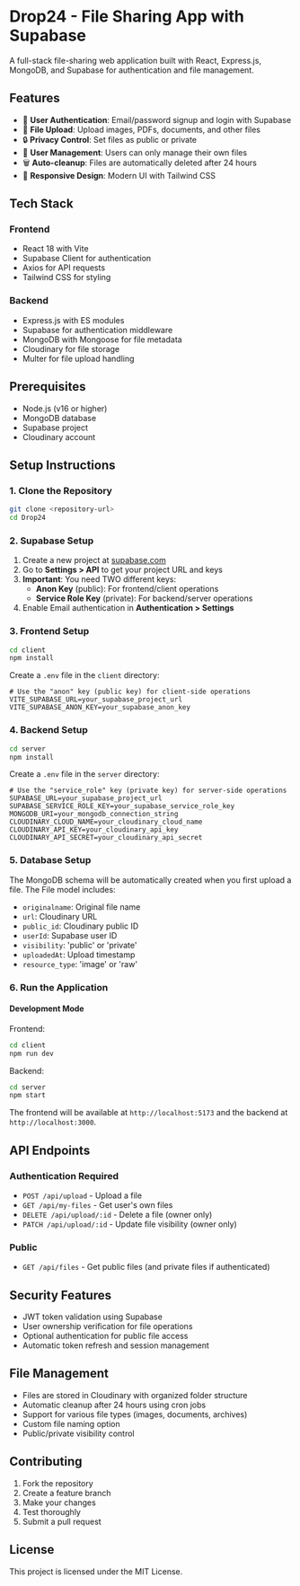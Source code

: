 # Drop24 - File Sharing App with Supabase

A full-stack file-sharing web application built with React, Express.js, MongoDB, and Supabase for authentication and file management.

## Features

- 🔐 **User Authentication**: Email/password signup and login with Supabase
- 📁 **File Upload**: Upload images, PDFs, documents, and other files
- 🔒 **Privacy Control**: Set files as public or private
- 👥 **User Management**: Users can only manage their own files
- 🗑️ **Auto-cleanup**: Files are automatically deleted after 24 hours
- 📱 **Responsive Design**: Modern UI with Tailwind CSS

## Tech Stack

### Frontend
- React 18 with Vite
- Supabase Client for authentication
- Axios for API requests
- Tailwind CSS for styling

### Backend
- Express.js with ES modules
- Supabase for authentication middleware
- MongoDB with Mongoose for file metadata
- Cloudinary for file storage
- Multer for file upload handling

## Prerequisites

- Node.js (v16 or higher)
- MongoDB database
- Supabase project
- Cloudinary account

## Setup Instructions

### 1. Clone the Repository

```bash
git clone <repository-url>
cd Drop24
```

### 2. Supabase Setup

1. Create a new project at [supabase.com](https://supabase.com)
2. Go to **Settings > API** to get your project URL and keys
3. **Important**: You need TWO different keys:
   - **Anon Key** (public): For frontend/client operations
   - **Service Role Key** (private): For backend/server operations
4. Enable Email authentication in **Authentication > Settings**

### 3. Frontend Setup

```bash
cd client
npm install
```

Create a `.env` file in the `client` directory:

```env
# Use the "anon" key (public key) for client-side operations
VITE_SUPABASE_URL=your_supabase_project_url
VITE_SUPABASE_ANON_KEY=your_supabase_anon_key
```

### 4. Backend Setup

```bash
cd server
npm install
```

Create a `.env` file in the `server` directory:

```env
# Use the "service_role" key (private key) for server-side operations
SUPABASE_URL=your_supabase_project_url
SUPABASE_SERVICE_ROLE_KEY=your_supabase_service_role_key
MONGODB_URI=your_mongodb_connection_string
CLOUDINARY_CLOUD_NAME=your_cloudinary_cloud_name
CLOUDINARY_API_KEY=your_cloudinary_api_key
CLOUDINARY_API_SECRET=your_cloudinary_api_secret
```

### 5. Database Setup

The MongoDB schema will be automatically created when you first upload a file. The File model includes:

- `originalname`: Original file name
- `url`: Cloudinary URL
- `public_id`: Cloudinary public ID
- `userId`: Supabase user ID
- `visibility`: 'public' or 'private'
- `uploadedAt`: Upload timestamp
- `resource_type`: 'image' or 'raw'

### 6. Run the Application

#### Development Mode

Frontend:
```bash
cd client
npm run dev
```

Backend:
```bash
cd server
npm start
```

The frontend will be available at `http://localhost:5173` and the backend at `http://localhost:3000`.

## API Endpoints

### Authentication Required
- `POST /api/upload` - Upload a file
- `GET /api/my-files` - Get user's own files
- `DELETE /api/upload/:id` - Delete a file (owner only)
- `PATCH /api/upload/:id` - Update file visibility (owner only)

### Public
- `GET /api/files` - Get public files (and private files if authenticated)

## Security Features

- JWT token validation using Supabase
- User ownership verification for file operations
- Optional authentication for public file access
- Automatic token refresh and session management

## File Management

- Files are stored in Cloudinary with organized folder structure
- Automatic cleanup after 24 hours using cron jobs
- Support for various file types (images, documents, archives)
- Custom file naming option
- Public/private visibility control

## Contributing

1. Fork the repository
2. Create a feature branch
3. Make your changes
4. Test thoroughly
5. Submit a pull request

## License

This project is licensed under the MIT License.
